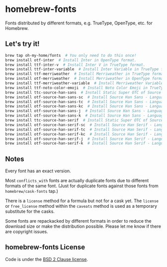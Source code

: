 # homebrew-fonts

Fonts distributed by different formats, e.g. TrueType, OpenType, etc. for Homebrew.

## Let's try it!

```sh
brew tap oh-my-home/fonts  # You only need to do this once!
brew install otf-inter  # Install Inter in OpenType format.
brew install ttf-inter-v  # Install Inter V in TrueType format.
brew install ttf-inter-variable  # Install Inter Variable in TrueType format.
brew install ttf-merriweather  # Install Merriweather in TrueType format.
brew install otf-merriweather  # Install Merriweather in OpenType format.
brew install ttf-merriweather-variable  # Install Merriweather Variable in TrueType format.
brew install ttf-noto-color-emoji  # Install Noto Color Emoji in TrueType format.
brew install ttc-source-han-sans  # Install Static Super OTC of Source Han Sans.
brew install otf-source-han-sans-sc  # Install Source Han Sans - Language Specific OTFs Simplified Chinese.
brew install otf-source-han-sans-tc  # Install Source Han Sans - Language Specific OTFs Traditional Chinese — Taiwan.
brew install otf-source-han-sans-kc  # Install Source Han Sans - Language Specific OTFs Traditional Chinese — Hong Kong.
brew install otf-source-han-sans-j  # Install Source Han Sans - Language Specific OTFs Japanese..
brew install otf-source-han-sans-k  # Install Source Han Sans - Language Specific OTFs Korean.
brew install ttc-source-han-serif  # Install Static Super OTC of Source Han Serif.
brew install otf-source-han-serif-sc  # Install Source Han Serif - Language Specific OTFs Simplified Chinese.
brew install otf-source-han-serif-tc  # Install Source Han Serif - Language Specific OTFs Traditional Chinese — Taiwan.
brew install otf-source-han-serif-kc  # Install Source Han Serif - Language Specific OTFs Traditional Chinese — Hong Kong.
brew install otf-source-han-serif-j  # Install Source Han Serif - Language Specific OTFs Japanese..
brew install otf-source-han-serif-k  # Install Source Han Serif - Language Specific OTFs Korean.
```

## Notes

Every font has an exact version.

Most `conflicts_with` fonts are actually duplicate fonts due to different formats of the same font.
(Just for duplicate fonts against those fonts from `homebrew/cask-fonts` tap.)

There is a `license` method for a formula but not for a cask yet.
The `license` or `free_license` method within the `caveats` method is used as a temporary substitute for the casks.

Some fonts are repackacked by different formats in order to reduce the download size or make the distribution possible.
Please let me know if there are copyright issues.

## homebrew-fonts License

Code is under the [BSD 2 Clause license](LICENSE.txt).
